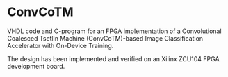 # ConvCoTM
VHDL code and C-program for an FPGA implementation of a Convolutional Coalesced Tsetlin Machine (ConvCoTM)-based Image Classification Accelerator with On-Device Training.

The design has been implemented and verified on an Xilinx ZCU104 FPGA development board.

